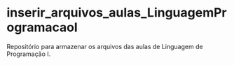 # inserir_arquivos_aulas_LinguagemProgramacaoI
Repositório para armazenar os arquivos das aulas de Linguagem de Programação I.
